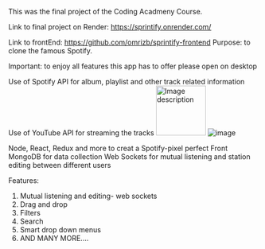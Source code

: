 This was the final project of the Coding Acadmeny Course.

Link to final project on Render:
https://sprintify.onrender.com/

Link to frontEnd: 
https://github.com/omrizb/sprintify-frontend
Purpose:  to clone the famous Spotify.

Important:  to enjoy all features this app has to offer please open on desktop

Use of Spotify API for album, playlist and other track related information
Use of YouTube API for streaming the tracks
<img src="https://github.com/user-attachments/assets/75cbfd70-613e-4304-878b-cdda4409a1d5" alt="Image description" width="100">
![image](https://github.com/user-attachments/assets/91e474f4-31d7-4d62-94b3-b9d95162c2fb)






Node, React, Redux and more to creat a Spotify-pixel perfect Front
MongoDB for data collection
Web Sockets for mutual listening and station editing between different users

Features:
1. Mutual listening and editing-  web sockets
2. Drag and drop
3. Filters
4. Search
5. Smart drop down menus
6. AND MANY MORE....


